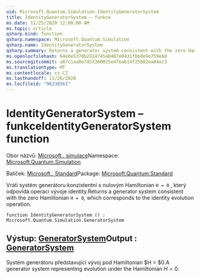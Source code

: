 ```yaml
---
uid: Microsoft.Quantum.Simulation.IdentityGeneratorSystem
title: IdentityGeneratorSystem – funkce
ms.date: 11/25/2020 12:00:00 AM
ms.topic: article
qsharp.kind: function
qsharp.namespace: Microsoft.Quantum.Simulation
qsharp.name: IdentityGeneratorSystem
qsharp.summary: Returns a generator system consistent with the zero Hamiltonian `H = 0`, which corresponds to the identity evolution operation.
ms.openlocfilehash: 64e0e5370b232474548487e0431fbbde9e759e68
ms.sourcegitcommit: a87c1aa8e7453360025e47ba614f25b02ea84ec3
ms.translationtype: MT
ms.contentlocale: cs-CZ
ms.lasthandoff: 11/26/2020
ms.locfileid: "96230561"
---
```

# <a name="identitygeneratorsystem-function"></a><span data-ttu-id="3f9b1-102">IdentityGeneratorSystem – funkce</span><span class="sxs-lookup"><span data-stu-id="3f9b1-102">IdentityGeneratorSystem function</span></span>

<span data-ttu-id="3f9b1-103">Obor názvů: [Microsoft.. simulace](xref:Microsoft.Quantum.Simulation)</span><span class="sxs-lookup"><span data-stu-id="3f9b1-103">Namespace: [Microsoft.Quantum.Simulation](xref:Microsoft.Quantum.Simulation)</span></span>

<span data-ttu-id="3f9b1-104">Balíček: [Microsoft.. Standard](https://nuget.org/packages/Microsoft.Quantum.Standard)</span><span class="sxs-lookup"><span data-stu-id="3f9b1-104">Package: [Microsoft.Quantum.Standard](https://nuget.org/packages/Microsoft.Quantum.Standard)</span></span>


<span data-ttu-id="3f9b1-105">Vrátí systém generátoru konzistentní s nulovým Hamiltonian `H = 0` , který odpovídá operaci vývoje identity.</span><span class="sxs-lookup"><span data-stu-id="3f9b1-105">Returns a generator system consistent with the zero Hamiltonian `H = 0`, which corresponds to the identity evolution operation.</span></span>

```qsharp
function IdentityGeneratorSystem () : Microsoft.Quantum.Simulation.GeneratorSystem
```


## <a name="output--generatorsystem"></a><span data-ttu-id="3f9b1-106">Výstup: [GeneratorSystem](xref:Microsoft.Quantum.Simulation.GeneratorSystem)</span><span class="sxs-lookup"><span data-stu-id="3f9b1-106">Output : [GeneratorSystem](xref:Microsoft.Quantum.Simulation.GeneratorSystem)</span></span>

<span data-ttu-id="3f9b1-107">Systém generátoru představující vývoj pod Hamiltonian $H = $0.</span><span class="sxs-lookup"><span data-stu-id="3f9b1-107">A generator system representing evolution under the Hamiltonian $H = 0$.</span></span>